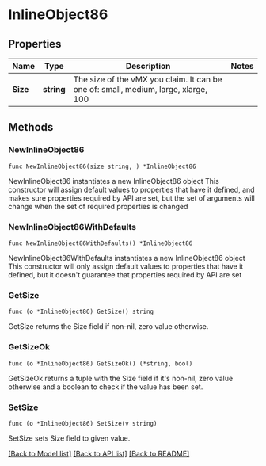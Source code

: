 # InlineObject86

## Properties

Name | Type | Description | Notes
------------ | ------------- | ------------- | -------------
**Size** | **string** | The size of the vMX you claim. It can be one of: small, medium, large, xlarge, 100 | 

## Methods

### NewInlineObject86

`func NewInlineObject86(size string, ) *InlineObject86`

NewInlineObject86 instantiates a new InlineObject86 object
This constructor will assign default values to properties that have it defined,
and makes sure properties required by API are set, but the set of arguments
will change when the set of required properties is changed

### NewInlineObject86WithDefaults

`func NewInlineObject86WithDefaults() *InlineObject86`

NewInlineObject86WithDefaults instantiates a new InlineObject86 object
This constructor will only assign default values to properties that have it defined,
but it doesn't guarantee that properties required by API are set

### GetSize

`func (o *InlineObject86) GetSize() string`

GetSize returns the Size field if non-nil, zero value otherwise.

### GetSizeOk

`func (o *InlineObject86) GetSizeOk() (*string, bool)`

GetSizeOk returns a tuple with the Size field if it's non-nil, zero value otherwise
and a boolean to check if the value has been set.

### SetSize

`func (o *InlineObject86) SetSize(v string)`

SetSize sets Size field to given value.



[[Back to Model list]](../README.md#documentation-for-models) [[Back to API list]](../README.md#documentation-for-api-endpoints) [[Back to README]](../README.md)


